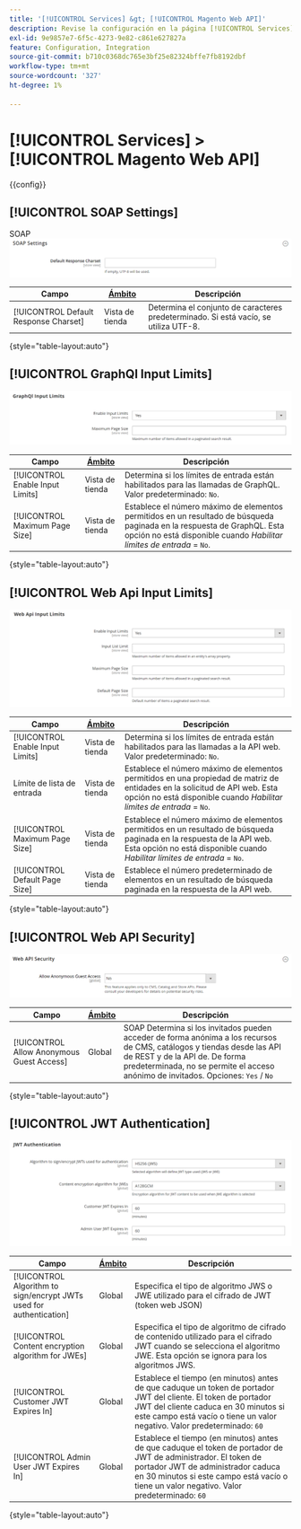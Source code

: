 ```yaml
---
title: '[!UICONTROL Services] &gt; [!UICONTROL Magento Web API]'
description: Revise la configuración en la página [!UICONTROL Services] &gt; [!UICONTROL Magento Web API] del administrador de Commerce.
exl-id: 9e9857e7-6f5c-4273-9e82-c861e627827a
feature: Configuration, Integration
source-git-commit: b710c0368dc765e3bf25e82324bffe7fb8192dbf
workflow-type: tm+mt
source-wordcount: '327'
ht-degree: 1%

---
```


# [!UICONTROL Services] > [!UICONTROL Magento Web API]

{{config}}

<!-- [X-ref](../systems/integrations.md) -->

## [!UICONTROL SOAP Settings]

SOAP ![Configuración de la](./assets/web-api-soap-settings.png)<!-- zoom -->

| Campo | [Ámbito](../../getting-started/websites-stores-views.md#scope-settings) | Descripción |
|--- |--- |--- |
| [!UICONTROL Default Response Charset] | Vista de tienda | Determina el conjunto de caracteres predeterminado. Si está vacío, se utiliza UTF-8. |

{style="table-layout:auto"}

## [!UICONTROL GraphQl Input Limits]

![Límites de entrada de GraphQl](./assets/web-api-graphql-input-limits.png)<!-- zoom -->

| Campo | [Ámbito](../../getting-started/websites-stores-views.md#scope-settings) | Descripción |
|--- |--- |--- |
| [!UICONTROL Enable Input Limits] | Vista de tienda | Determina si los límites de entrada están habilitados para las llamadas de GraphQL. Valor predeterminado: `No`. |
| [!UICONTROL Maximum Page Size] | Vista de tienda | Establece el número máximo de elementos permitidos en un resultado de búsqueda paginada en la respuesta de GraphQL. Esta opción no está disponible cuando _Habilitar límites de entrada_ = `No`. |

{style="table-layout:auto"}

## [!UICONTROL Web Api Input Limits]

![Límites de entrada de Web Api](./assets/web-api-input-limits.png)<!-- zoom -->

| Campo | [Ámbito](../../getting-started/websites-stores-views.md#scope-settings) | Descripción |
|--- |--- |--- |
| [!UICONTROL Enable Input Limits] | Vista de tienda | Determina si los límites de entrada están habilitados para las llamadas a la API web. Valor predeterminado: `No`. |
| Límite de lista de entrada | Vista de tienda | Establece el número máximo de elementos permitidos en una propiedad de matriz de entidades en la solicitud de API web. Esta opción no está disponible cuando _Habilitar límites de entrada_ = `No`. |
| [!UICONTROL Maximum Page Size] | Vista de tienda | Establece el número máximo de elementos permitidos en un resultado de búsqueda paginada en la respuesta de la API web. Esta opción no está disponible cuando _Habilitar límites de entrada_ = `No`. |
| [!UICONTROL Default Page Size] | Vista de tienda | Establece el número predeterminado de elementos en un resultado de búsqueda paginada en la respuesta de la API web. |

{style="table-layout:auto"}

## [!UICONTROL Web API Security]

![Seguridad de API web](./assets/web-api-security.png)<!-- zoom -->

| Campo | [Ámbito](../../getting-started/websites-stores-views.md#scope-settings) | Descripción |
|--- |--- |--- |
| [!UICONTROL Allow Anonymous Guest Access] | Global | SOAP Determina si los invitados pueden acceder de forma anónima a los recursos de CMS, catálogos y tiendas desde las API de REST y de la API de. De forma predeterminada, no se permite el acceso anónimo de invitados. Opciones: `Yes` / `No` |

{style="table-layout:auto"}

## [!UICONTROL JWT Authentication]

![Autenticación JWT](./assets/web-api-jwt-authentication.png)<!-- zoom -->

| Campo | [Ámbito](../../getting-started/websites-stores-views.md#scope-settings) | Descripción |
|--- |--- |--- |
| [!UICONTROL Algorithm to sign/encrypt JWTs used for authentication] | Global | Especifica el tipo de algoritmo JWS o JWE utilizado para el cifrado de JWT (token web JSON) |
| [!UICONTROL Content encryption algorithm for JWEs] | Global | Especifica el tipo de algoritmo de cifrado de contenido utilizado para el cifrado JWT cuando se selecciona el algoritmo JWE. Esta opción se ignora para los algoritmos JWS. |
| [!UICONTROL Customer JWT Expires In] | Global | Establece el tiempo (en minutos) antes de que caduque un token de portador JWT del cliente. El token de portador JWT del cliente caduca en 30 minutos si este campo está vacío o tiene un valor negativo. Valor predeterminado: `60` |
| [!UICONTROL Admin User JWT Expires In] | Global | Establece el tiempo (en minutos) antes de que caduque el token de portador de JWT de administrador. El token de portador JWT de administrador caduca en 30 minutos si este campo está vacío o tiene un valor negativo. Valor predeterminado: `60` |

{style="table-layout:auto"}
